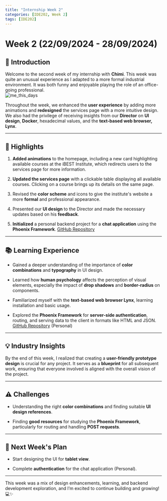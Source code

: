```yaml
---
title: "Internship Week 2"
categories: [IDE202, Week 2]
tags: [IDE202]
---
```


# **Week 2 (22/09/2024 - 28/09/2024)**

## 🌟 **Introduction**

Welcome to the second week of my internship with **Chimi**. This week was quite an unusual experience as I adapted to a more formal industrial environment. It was both funny and enjoyable playing the role of an office-going professional.  
![me_this_days](https://i.redd.it/iaoxv23z40za1.jpg)

Throughout the week, we enhanced the **user experience** by adding more animations and **redesigned** the services page with a more intuitive design. We also had the privilege of receiving insights from our **Director** on **UI design**, **Docker**, hexadecimal values, and the **text-based web browser, Lynx**.

---

## 🚀 **Highlights**

1. **Added animations** to the homepage, including a new card highlighting available courses at the iBEST Institute, which redirects users to the services page for more information.  

2. **Updated the services page** with a clickable table displaying all available courses. Clicking on a course brings up its details on the same page.

3. Revised the **color scheme** and icons to give the institute's website a more **formal** and professional appearance.

4. Presented our **UI design** to the Director and made the necessary updates based on his **feedback**.

5. **Initialized** a personal backend project for a **chat application** using the **Phoenix Framework**. [GitHub Repository](https://github.com/C-gyeltshen/chat_backend.git)

---

## 📚 **Learning Experience**

- Gained a deeper understanding of the importance of **color combinations** and **typography** in UI design.
  
- Learned how **human psychology** affects the perception of visual elements, especially the impact of **drop shadows** and **border-radius** on components.
  
- Familiarized myself with the **text-based web browser Lynx**, learning installation and basic usage.  

- Explored the **Phoenix Framework** for **server-side authentication**, routing, and serving data to the client in formats like HTML and JSON. [GitHub Repository](https://github.com/C-gyeltshen/chat_backend.git) (Personal)

---

## 💡 **Industry Insights**

By the end of this week, I realized that creating a **user-friendly prototype design** is crucial for any project. It serves as a **blueprint** for all subsequent work, ensuring that everyone involved is aligned with the overall vision of the project.

---

## ⚠️ **Challenges**

- Understanding the right **color combinations** and finding suitable **UI design references**.
  
- Finding **good resources** for studying the **Phoenix Framework**, particularly for routing and handling **POST requests**.

---

## 🎯 **Next Week's Plan**

- Start designing the UI for **tablet view**.

- Complete **authentication** for the chat application (Personal).

---

This week was a mix of design enhancements, learning, and backend development exploration, and I’m excited to continue building and growing! 💻✨
